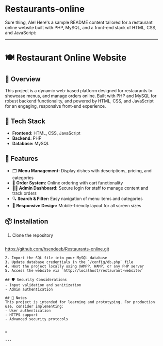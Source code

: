 # Restaurants-online
Sure thing, Ale! Here's a sample README content tailored for a restaurant online website built with PHP, MySQL, and a front-end stack of HTML, CSS, and JavaScript:

---

# 🍽️ Restaurant Online Website

## 📌 Overview
This project is a dynamic web-based platform designed for restaurants to showcase menus, and manage orders online. Built with PHP and MySQL for robust backend functionality, and powered by HTML, CSS, and JavaScript for an engaging, responsive front-end experience.

## 🧰 Tech Stack
- **Frontend:** HTML, CSS, JavaScript  
- **Backend:** PHP  
- **Database:** MySQL  

## 🚀 Features
- 🗂️ **Menu Management:** Display dishes with descriptions, pricing, and categories   
- 🛒 **Order System:** Online ordering with cart functionality  
- 🧑‍💼 **Admin Dashboard:** Secure login for staff to manage content and track orders  
- 🔍 **Search & Filter:** Easy navigation of menu items and categories  
- 📱 **Responsive Design:** Mobile-friendly layout for all screen sizes  

## 📦 Installation
1. Clone the repository  
   ```bash
  https://github.com/hsendeeb/Restaurants-online.git
   ```
2. Import the SQL file into your MySQL database  
3. Update database credentials in the `/config/db.php` file  
4. Host the project locally using XAMPP, WAMP, or any PHP server  
5. Access the website via `http://localhost/restaurant-website/`

## 🛡️ Security Considerations
- Input validation and sanitization
- Admin authentication

## 📝 Notes
This project is intended for learning and prototyping. For production use, consider implementing:
- User authentication  
- HTTPS support  
- Advanced security protocols  


=

---



